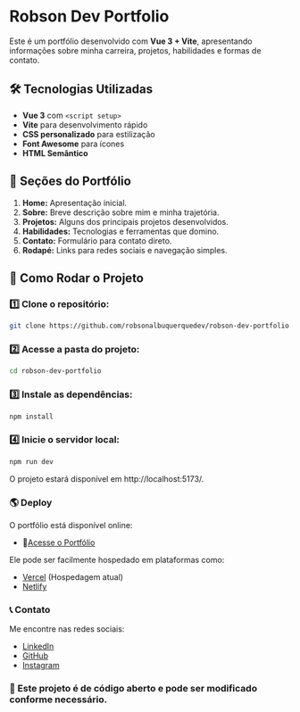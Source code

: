 # Robson Dev Portfolio

Este é um portfólio desenvolvido com **Vue 3 + Vite**, apresentando informações sobre minha carreira, projetos, habilidades e formas de contato.

## 🛠 Tecnologias Utilizadas
- **Vue 3** com `<script setup>`
- **Vite** para desenvolvimento rápido
- **CSS personalizado** para estilização
- **Font Awesome** para ícones
- **HTML Semântico**

## 📌 Seções do Portfólio
1. **Home:** Apresentação inicial.
2. **Sobre:** Breve descrição sobre mim e minha trajetória.
3. **Projetos:** Alguns dos principais projetos desenvolvidos.
4. **Habilidades:** Tecnologias e ferramentas que domino.
5. **Contato:** Formulário para contato direto.
6. **Rodapé:** Links para redes sociais e navegação simples.

## 🚀 Como Rodar o Projeto
### 1️⃣ Clone o repositório:
```sh
git clone https://github.com/robsonalbuquerquedev/robson-dev-portfolio.git
```

### 2️⃣ Acesse a pasta do projeto:
```sh
cd robson-dev-portfolio
```

### 3️⃣ Instale as dependências:
```sh
npm install
```

### 4️⃣ Inicie o servidor local:
```sh
npm run dev
```

O projeto estará disponível em http://localhost:5173/.

### 🌎 Deploy
O portfólio está disponível online:
- 🔗[Acesse o Portfólio](https://robson-dev-portfolio.vercel.app/#/)

Ele pode ser facilmente hospedado em plataformas como:
- [Vercel](https://vercel.com/) (Hospedagem atual)
- [Netlify](https://www.netlify.com/)

### 📞 Contato
Me encontre nas redes sociais:
- [LinkedIn](https://linkedin.com/in/robson-monteiro-de-albuquerque-8b3853230)
- [GitHub](https://github.com/robsonalbuquerquedev)
- [Instagram](robson.albuquerque_cm)

### 📌 Este projeto é de código aberto e pode ser modificado conforme necessário.
